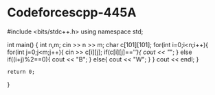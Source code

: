 # Codeforcescpp-445A
#include <bits/stdc++.h>
using namespace std;

int main() {
	int n,m;
  cin >> n >> m;
  char c[101][101];
  for(int i=0;i<n;i++){
    for(int j=0;j<m;j++){
      cin >> c[i][j];
      if(c[i][j]=='_'){
        cout << "_";
      }
      else if((i+j)%2==0){
        cout << "B";
      }
      else{
        cout << "W";
      }
    }
    cout << endl;
  }
  
	return 0;
}
